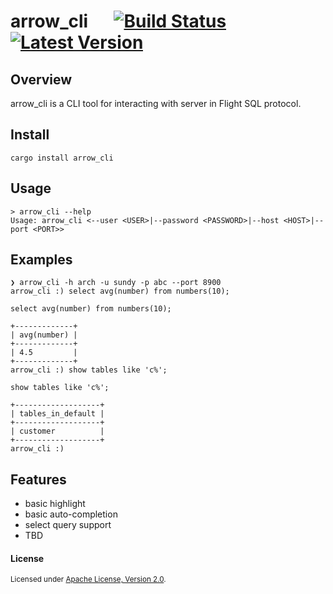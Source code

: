 # arrow_cli &emsp; [![Build Status]][actions] [![Latest Version]][crates.io]

[Build Status]: https://img.shields.io/github/workflow/status/sundy-li/arrow_cli/CI/main
[actions]: https://github.com/sundy-li/arrow_cli/actions?query=branch%3Amain
[Latest Version]: https://img.shields.io/crates/v/arrow_cli.svg
[crates.io]: https://crates.io/crates/arrow_cli



## Overview

arrow_cli is a CLI tool for interacting with server in Flight SQL protocol.

## Install 

```
cargo install arrow_cli
```

## Usage

```
> arrow_cli --help
Usage: arrow_cli <--user <USER>|--password <PASSWORD>|--host <HOST>|--port <PORT>>
```

## Examples

```
❯ arrow_cli -h arch -u sundy -p abc --port 8900
arrow_cli :) select avg(number) from numbers(10);

select avg(number) from numbers(10);

+-------------+
| avg(number) |
+-------------+
| 4.5         |
+-------------+
arrow_cli :) show tables like 'c%';

show tables like 'c%';

+-------------------+
| tables_in_default |
+-------------------+
| customer          |
+-------------------+
arrow_cli :) 
```

## Features

- basic highlight
- basic auto-completion
- select query support
- TBD

#### License

<sup>
Licensed under <a href="./LICENSE">Apache License, Version 2.0</a>.
</sup>
